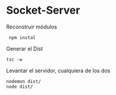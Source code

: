 

# Socket-Server

Reconstruir módulos
```
 npm instal
```

Generar el Dist
```
tsc -w
```

Levantar el servidor, cualquiera de los dos
```
nodemon dist/
node dist/
```